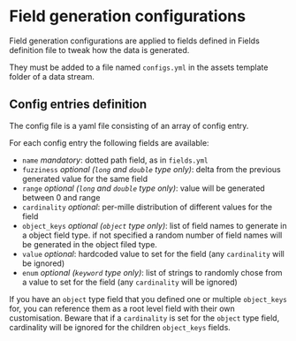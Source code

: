 # Field generation configurations

Field generation configurations are applied to fields defined in Fields definition file to tweak how the data is generated.

They must be added to a file named `configs.yml` in the assets template folder of a data stream.

## Config entries definition

The config file is a yaml file consisting of an array of config entry.

For each config entry the following fields are available:
- `name` *mandatory*: dotted path field, as in `fields.yml`
- `fuzziness` *optional (`long` and `double` type only)*: delta from the previous generated value for the same field
- `range` *optional (`long` and `double` type only)*: value will be generated between 0 and range
- `cardinality` *optional*: per-mille distribution of different values for the field
- `object_keys` *optional (`object` type only)*: list of field names to generate in a object field type. if not specified a random number of field names will be generated in the object filed type.
- `value` *optional*: hardcoded value to set for the field (any `cardinality` will be ignored)
- `enum` *optional (`keyword` type only)*: list of strings to randomly chose from a value to set for the field (any `cardinality` will be ignored)

If you have an `object` type field that you defined one or multiple `object_keys` for, you can reference them as a root level field with their own customisation. Beware that if a `cardinality` is set for the `object` type field, cardinality will be ignored for the children `object_keys` fields.

